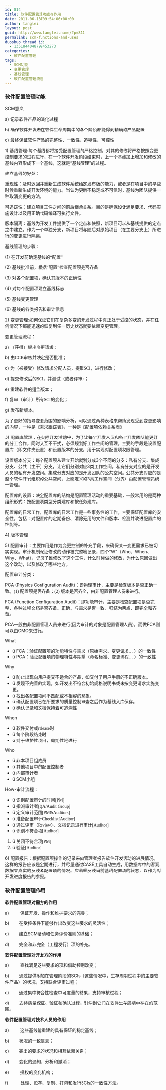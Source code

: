 ```yaml
---
id: 814
title: 软件配置管理功能与作用
date: 2011-06-13T09:54:06+00:00
author: tanglei
layout: post
guid: http://www.tanglei.name/?p=814
permalink: scm-functions-and-uses
duoshuo_thread_id:
  - 1351844048792453273
categories:
  - 软件配置管理
tags:
  - SCM功能
  - 变更管理
  - 基线管理
  - 软件配置管理流程
---
```

### 软件配置管理功能

SCM意义

a) 记录软件产品的演化过程

b) 确保软件开发者在软件生命周期中的各个阶段都能得到精确的产品配置

c) 最终保证软件产品的完整性、一致性、追朔性、可控性

1) 基线管理<span style="font-family: 'Times New Roman';">:</span>每个基线都将接受配置管理的严格控制，对其的修改将严格按照变更控制要求的过程进行，在一个软件开发阶段结束时，上一个基线加上增加和修改的基线内容形成下一个基线，这就是“基线管理”的过程。

建立基线的好处：

重现性：及时返回并重新生成软件系统给定发布版的能力，或者是在项目中的早些时候重新生成开发环境的能力。当认为更新不稳定或不可信时，基线为团队提供一种取消变更的方法。

可追踪性：建立项目工件之间的前后继承关系。目的是确保设计满足要求、代码实施设计以及用正确代码编译可执行文件。

版本隔离：基线为开发工件提供了一个定点和快照，新项目可以从基线提供的定点之中建立。作为一个单独分支，新项目将与随后对原始项目（在主要分支上）所进行的变更进行隔离。

基线管理的步骤：

(1) <span style="font-family: 宋体;">在开发前确定基线的“配置”</span>

(2) <span style="font-family: 宋体;">基线批准前，根据“配置”检查配置项是否齐备</span>

(3) <span style="font-family: 宋体;">对各个配置项，确认其版本的正确性</span>

(4) <span style="font-family: 宋体;">对每个配置项建立基线标志</span>

(5) <span style="font-family: 宋体;">基线变更管理</span>

(6) <span style="font-family: 宋体;">基线的各类报告和审计信息</span>

2) 变更管理<span style="font-family: 'Times New Roman';">:</span>如何保证它们在复杂多变的开发过程中真正处于受控的状态，并在任何情况下都能迅速的恢复到任一历史状态就要依赖变更管理。

变更管理流程：

a) （获得）提出变更请求；

b) 由<span style="font-family: 'Times New Roman';">CCB</span><span style="font-family: 宋体;">审核并决定是否批准；</span>

c) 为（被接受）修改请求分配人员，提取<span style="font-family: 'Times New Roman';">SCI</span><span style="font-family: 宋体;">，进行修改；</span>

d) 提交修改后的<span style="font-family: 'Times New Roman';">SCI</span><span style="font-family: 宋体;">，并测试（或者评审）；</span>

e) 重建软件的适当版本；

f) 复审（审计）所有<span style="font-family: 'Times New Roman';">SCI</span><span style="font-family: 宋体;">的变化；</span>

g) 发布新版本。

为了更好的指导变更范围的影响分析，可以通过两种表格来帮助发现受到变更影响的内容，一种是《需求跟踪表》，一种是《配置项依赖关系表》

3) 配置库管理：在实际开发活动中，为了让每个开发人员和各个开发团队能更好的分工合作，同时又互不干扰，必须规划好工作空间的管理，主要的手段是设置配置库（即文件夹设置）和设置版本的分支，用于实现对配置项权限管理。

设置版本分支：每个配置项从建立开始就划分成3个不同的分支：私有分支、集成分支、公共（主干）分支，让它们分别对应3类工作空间。私有分支对应的是开发人员的私有开发空间。集成分支对应的是开发团队的公共空间。公共分支对应的是整个软件开发组织的公共空间。上面定义的3类工作空间（分支）由配置管理员统一管理。

配置库的设置：决定配置库的结构是配置管理活动的重要基础，一般常用的是两种组织形式：按配置项类型分类建库和按任务建库。

配置库的日常工作。配置库的日常工作是一些事务性的工作，主要保证配置库的安全性，包括：对配置库的定期备份、清除无用的文件和版本、检测并改进配置库的性能等。

4) 版本管理

5) 配置审计：主要作用是作为变更控制的补充手段，来确保某一变更需求已被切实实现。审计机制保证修改的动作被完整地记录，四个“W”（Who、When、Why、What），记录了谁修改了这个工件，什么时候做的修改，为什么原因做出这个改动，以及修改了哪些地方。

配置审计分类：

PCA (Physics Configuration Audit)：即物理审计，主要是检查版本是否正确一致。<span style="font-family: 'Times New Roman';">(1) </span><span style="font-family: 宋体;">配置项是否齐备；</span><span style="font-family: 'Times New Roman';">(2) </span><span style="font-family: 宋体;">版本是否齐全，由非配置管理人员来进行。</span>

FCA (Function Configuration Audit)：即功能审计，主要是检查配置项是否完整，各种过程文档是否齐备、正确、与需求是否一致，归结为两点，即完全和齐备。

PCA一般由非配置管理人员来进行(因为审计的对象是配置管理人员)，而做FCA则可以由CMO来进行。

What

  * ü FCA<span style="font-family: 宋体;">：验证配置项的功能特性与需求（原始需求、变更请求… ）的一致性</span>
  * ü PCA<span style="font-family: 宋体;">：验证配置项的物理特性与期望（命名标准、变更流程… ）的一致性</span>

Why

  * ü 防止出现向用户提交不适合的产品，如交付了用户手册的不正确版本。
  * ü 发现不完善的实现，如开发出不符合初始规格说明书或未按变更请求实施变更。
  * ü 找出各配置项间不匹配或不相容的现象。
  * ü 确认配置项已在所要求的质量控制审查之后作为基线入库保存。
  * ü 确认记录和文档保持着可追溯性

When

  * ü 软件交付或<span style="font-family: 'Times New Roman';">release</span><span style="font-family: 宋体;">时</span>
  * ü 每个阶段结束时
  * ü 对于维护性项目，周期性地进行

Who

  * ü 非本项目组成员
  * ü 其他项目中的配置控制者
  * ü 内部审计者
  * ü SCM<span style="font-family: 宋体;">小组</span>

How-<span style="font-family: 宋体;">审计流程：</span>

  * ü 识别配置审计的时间<span style="font-family: 'Times New Roman';">[PM]</span>
  * ü 指派审计者<span style="font-family: 'Times New Roman';">[QA/Audit Group]</span>
  * ü 定义审计范围<span style="font-family: 'Times New Roman';">[PM&Auditors]</span>
  * ü 准备配置审计<span style="font-family: 'Times New Roman';">Checklist[Auditor]</span>
  * ü 通过评审（<span style="font-family: 'Times New Roman';">Review</span><span style="font-family: 宋体;">）、文档记录进行审计</span><span style="font-family: 'Times New Roman';">[Auditor]</span>
  * ü 识别不符合项<span style="font-family: 'Times New Roman';">[Auditor]</span>

  1. ü 关闭不符合项<span style="font-family: 'Times New Roman';">[PM]</span>
  2. ü 验证<span style="font-family: 'Times New Roman';">[Auditor]</span>

6) 配置报告：根据配置项操作的记录来向管理者报告软件开发活动的进展情况。这样的报告应该是定期进行，并尽量通过CASE工具自动生成，用数据库中的客观数据来真实的反映各配置项的情况。应着重反映当前基线配置项的状态，以作为对开发进度报告的参照。

### 软件配置管理作用

**软件配置管理对需方的作用**

a)         保证开发、操作和维护要求的完善；

b)        在受控条件下能够作出改变这些要求的灵活性；

c)        建立SCM活动和任务评价准则的基础；

d)        完全和非完全（工程发行）项的补充。

**软件配置管理对开发方的作用**

a)         查找满足这些要求的项和借助控制改变；

b)        通过提供附加在管理阶段的SCIs（这些情况中，生存周期过程中的主要软件产品）的状况，支持联合评审过程；

c)        通过集中符合性检查中可度量的结果，支持审核过程；

d)        支持质量保证、验证和确认过程，引伸到它们在软件生存周期中存在的范围。

**软件配置管理对技术人员的作用**

a)         这些基线能重建的具有保证的稳定基线；

b)        状况的一致信息；

c)        突出的要求的状况和相互依赖关系；

d)        变化的通知、分析和撤消；

e)         授权的变化机构；

f)          处理、贮存、复制、打包和发行SCIs的一致性方法。
